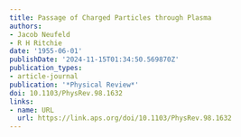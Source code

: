 ```yaml
---
title: Passage of Charged Particles through Plasma
authors:
- Jacob Neufeld
- R H Ritchie
date: '1955-06-01'
publishDate: '2024-11-15T01:34:50.569870Z'
publication_types:
- article-journal
publication: '*Physical Review*'
doi: 10.1103/PhysRev.98.1632
links:
- name: URL
  url: https://link.aps.org/doi/10.1103/PhysRev.98.1632
---
```


